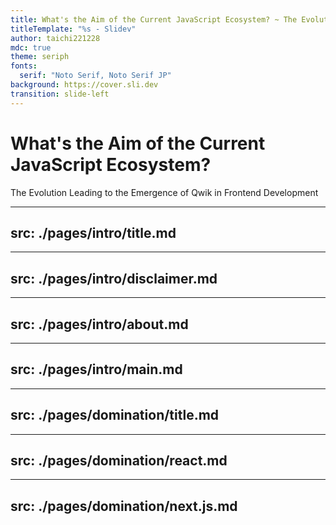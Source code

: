 ```yaml
---
title: What's the Aim of the Current JavaScript Ecosystem? ~ The Evolution Leading to the Emergence of Qwik in Frontend Development ~
titleTemplate: "%s - Slidev"
author: taichi221228
mdc: true
theme: seriph
fonts:
  serif: "Noto Serif, Noto Serif JP"
background: https://cover.sli.dev
transition: slide-left
---
```


# What's the Aim of the Current JavaScript Ecosystem?

The Evolution Leading to the Emergence of Qwik in Frontend Development

---
src: ./pages/intro/title.md
---

---
src: ./pages/intro/disclaimer.md
---

---
src: ./pages/intro/about.md
---

---
src: ./pages/intro/main.md
---

---
src: ./pages/domination/title.md
---

---
src: ./pages/domination/react.md
---

---
src: ./pages/domination/next.js.md
---
